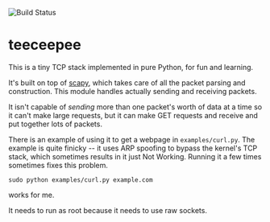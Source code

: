 ![Build Status](https://travis-ci.org/jvns/teeceepee.png)

teeceepee
=========


This is a tiny TCP stack implemented in pure Python, for fun and learning.

It's built on top of [scapy](http://www.secdev.org/projects/scapy/), which takes care of all the packet parsing and construction. This module handles actually sending and receiving packets.

It isn't capable of *sending* more than one packet's worth of data at a time so it can't make large requests, but it can make GET requests and receive and put together lots of packets.

There is an example of using it to get a webpage in `examples/curl.py`. The example is quite finicky -- it uses ARP spoofing to bypass the kernel's TCP stack, which sometimes results in it just Not Working. Running it a few times sometimes fixes this problem.

```
sudo python examples/curl.py example.com
```

works for me.

It needs to run as root because it needs to use raw sockets.
